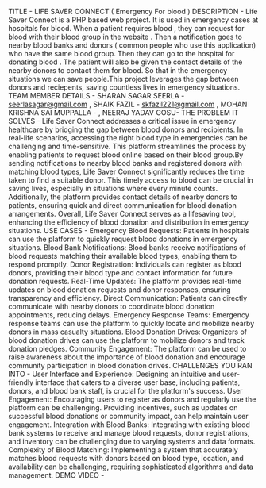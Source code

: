 TITLE -
LIFE SAVER CONNECT ( Emergency For blood )
DESCRIPTION -
Life Saver Connect is a PHP based web project. It is used in emergency cases at hospitals for blood. When a patient requires blood , they can request for blood with their blood group in the website . Then a notification goes to nearby blood banks and donors ( common people who use this application) who have the same blood group. Then they can go to the hospital for donating blood . The patient will also be given the contact details of the nearby donors to contact them for blood. So that in the emergency situations we can save people.This project leverages the gap between donors and reciepents, saving countless lives in emergency situations.
TEAM MEMBER DETAILS - 
SHARAN SAGAR SEERLA - seerlasagar@gmail.com  , SHAIK FAZIL - skfazil221@gmail.com , MOHAN KRISHNA SAI MUPPALLA -         , NEERAJ YADAV GOSU-
THE PROBLEM IT SOLVES - 
Life Saver Connect addresses a critical issue in emergency healthcare by bridging the gap between blood donors and recipients. In real-life scenarios, accessing the right blood type in emergencies can be challenging and time-sensitive. This platform streamlines the process by enabling patients to request blood online based on their blood group.By sending notifications to nearby blood banks and registered donors with matching blood types, Life Saver Connect significantly reduces the time taken to find a suitable donor. This timely access to blood can be crucial in saving lives, especially in situations where every minute counts. Additionally, the platform provides contact details of nearby donors to patients, ensuring quick and direct communication for blood donation arrangements. Overall, Life Saver Connect serves as a lifesaving tool, enhancing the efficiency of blood donation and distribution in emergency situations.
USE CASES - 
Emergency Blood Requests: Patients in hospitals can use the platform to quickly request blood donations in emergency situations.
Blood Bank Notifications: Blood banks receive notifications of blood requests matching their available blood types, enabling them to respond promptly.
Donor Registration: Individuals can register as blood donors, providing their blood type and contact information for future donation requests.
Real-Time Updates: The platform provides real-time updates on blood donation requests and donor responses, ensuring transparency and efficiency.
Direct Communication: Patients can directly communicate with nearby donors to coordinate blood donation appointments, reducing delays.
Emergency Response Teams: Emergency response teams can use the platform to quickly locate and mobilize nearby donors in mass casualty situations.
Blood Donation Drives: Organizers of blood donation drives can use the platform to mobilize donors and track donation pledges.
Community Engagement: The platform can be used to raise awareness about the importance of blood donation and encourage community participation in blood donation drives.
CHALLENGES YOU RAN INTO -
User Interface and Experience: Designing an intuitive and user-friendly interface that caters to a diverse user base, including patients, donors, and blood bank staff, is crucial for the platform's success.
User Engagement: Encouraging users to register as donors and regularly use the platform can be challenging. Providing incentives, such as updates on successful blood donations or community impact, can help maintain user engagement.
Integration with Blood Banks: Integrating with existing blood bank systems to receive and manage blood requests, donor registrations, and inventory can be challenging due to varying systems and data formats.
Complexity of Blood Matching: Implementing a system that accurately matches blood requests with donors based on blood type, location, and availability can be challenging, requiring sophisticated algorithms and data management.
DEMO VIDEO -


